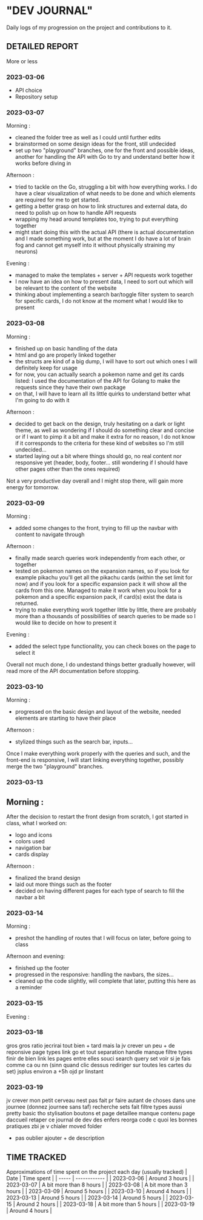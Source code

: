 # "DEV JOURNAL"
Daily logs of my progression on the project and contributions to it.

## DETAILED REPORT
More or less
### 2023-03-06
- API choice
- Repository setup

### 2023-03-07
Morning :
- cleaned the folder tree as well as I could until further edits
- brainstormed on some design ideas for the front, still undecided
- set up two "playground" branches, one for the front and possible ideas, another for handling the API with Go to try and understand better how it works before diving in

Afternoon :
- tried to tackle on the Go, struggling a bit with how everything works. I do have a clear visualization of what needs to be done and which elements are required for me to get started.
- getting a better grasp on how to link structures and external data, do need to polish up on how to handle API requests
- wrapping my head around templates too, trying to put everything together
- might start doing this with the actual API (there is actual documentation and I made something work, but at the moment I do have a lot of brain fog and cannot get myself into it without physically straining my neurons)

Evening :
- managed to make the templates + server + API requests work together
- I now have an idea on how to present data, I need to sort out which will be relevant to the content of the website
- thinking about implementing a search bar/toggle filter system to search for specific cards, I do not know at the moment what I would like to present

### 2023-03-08
Morning :
- finished up on basic handling of the data
- html and go are properly linked together
- the structs are kind of a big dump, I will have to sort out which ones I will definitely keep for usage
- for now, you can actually search a pokemon name and get its cards listed: I used the documentation of the API for Golang to make the requests since they have their own package
- on that, I will have to learn all its little quirks to understand better what I'm going to do with it

Afternoon :
- decided to get back on the design, truly hesitating on a dark or light theme, as well as wondering if I should do something clear and concise or if I want to pimp it a bit and make it extra for no reason, I do not know if it corresponds to the criteria for these kind of websites so I'm still undecided...
- started laying out a bit where things should go, no real content nor responsive yet (header, body, footer... still wondering if I should have other pages other than the ones required)



Not a very productive day overall and I might stop there, will gain more energy for tomorrow.

### 2023-03-09
Morning :
- added some changes to the front, trying to fill up the navbar with content to navigate through

Afternoon :
- finally made search queries work independently from each other, or together
- tested on pokemon names on the expansion names, so if you look for example pikachu you'll get all the pikachu cards (within the set limit for now) and if you look for a specific expansion pack it will show all the cards from this one. Managed to make it work when you look for a pokemon and a specific expansion pack, if card(s) exist the data is returned.
- trying to make everything work together little by little, there are probably more than a thousands of possibilities of search queries to be made so I would like to decide on how to present it

Evening :
- added the select type functionality, you can check boxes on the page to select it



Overall not much done, I do undestand things better gradually however, will read more of the API documentation before stopping.

### 2023-03-10
Morning :
- progressed on the basic design and layout of the website, needed elements are starting to have their place

Afternoon :
- stylized things such as the search bar, inputs...


Once I make everything work properly with the queries and such, and the front-end is responsive, I will start linking everything together, possibly merge the two "playground" branches.

### 2023-03-13
Morning :
-
After the decision to restart the front design from scratch, I got started in class, what I worked on:
- logo and icons
- colors used
- navigation bar
- cards display

Afternoon :
- finalized the brand design
- laid out more things such as the footer
- decided on having different pages for each type of search to fill the navbar a bit

### 2023-03-14
Morning :
- preshot the handling of routes that I will focus on later, before going to class

Afternoon and evening:
- finished up the footer
- progressed in the responsive: handling the navbars, the sizes...
- cleaned up the code slightly, will complete that later, putting this here as a reminder

### 2023-03-15
Evening :

### 2023-03-18
gros gros ratio jecrirai tout bien + tard mais la jv crever
un peu + de reponsive
page types
link go et tout
separation handle
manque filtre types
finir de bien link les pages entre elles
souci search query set voir si je fais comme ca ou nn (sinn quand clic dessus rediriger sur toutes les cartes du set)
jsplus
environ a +5h ojd pr linstant

### 2023-03-19
jv crever mon petit cerveau nest pas fait pr faire autant de choses dans une journee (donnez journee sans taf)
recherche sets fait
filtre types aussi pretty basic tho
stylisation boutons et page detaillee
manque contenu page daccueil
retaper ce journal de dev des enfers
reorga code
c quoi les bonnes pratiques zbi je v chialer
moved folder
+ pas oublier ajouter + de description


## TIME TRACKED
Approximations of time spent on the project each day (usually tracked)
| Date  | Time spent |
| ----- | ------------ |
| 2023-03-06 | Around 3 hours |
| 2023-03-07 | A bit more than 8 hours |
| 2023-03-08 | A bit more than 3 hours |
| 2023-03-09 | Around 5 hours |
| 2023-03-10 | Around 4 hours |
| 2023-03-13 | Around 5 hours |
| 2023-03-14 | Around 5 hours |
| 2023-03-15 | Around 2 hours |
| 2023-03-18 | A bit more than 5 hours |
| 2023-03-19 | Around 4 hours |
